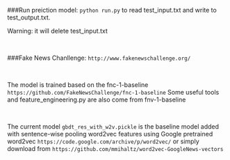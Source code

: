 ###Run preiction model: 
`python run.py`
to read test_input.txt and write to test_output.txt.

Warning: it will delete test_input.txt

<br />

###Fake News Chanllenge: 
`http://www.fakenewschallenge.org/`

<br />

The model is trained based on the fnc-1-baseline
`https://github.com/FakeNewsChallenge/fnc-1-baseline`
Some useful tools and feature_engineering.py are also come from fnv-1-baseline

<br />

The current model 
`gbdt_res_with_w2v.pickle`
is the baseline model added with sentence-wise pooling word2vec features using Google pretrained word2vec
`https://code.google.com/archive/p/word2vec/`
or simply download from
`https://github.com/mmihaltz/word2vec-GoogleNews-vectors`
